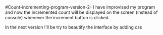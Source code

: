 #Count-incrementing-program-version-2-
I have improvised my program and now the incremented count will be displayed on the screen (instead of console) whenever the increment button is clicked. 

In the next version I'll be try to beautify the interface by adding css
